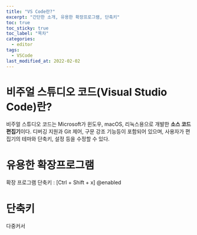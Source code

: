 ```yaml
---
title: "VS Code란?"
excerpt: "간단한 소개, 유용한 확장프로그램, 단축키"
toc: true
toc_sticky: true
toc_label: "목차"
categories:
  - editor
tags:
  - VSCode
last_modified_at: 2022-02-02
---
```


# 비주얼 스튜디오 코드(Visual Studio Code)란?
비주얼 스튜디오 코드는 Microsoft가 윈도우, macOS, 리눅스용으로 개발한 **소스 코드 편집기**이다. 디버깅 지원과 Git 제어, 구문 강조 기능등이 포함되어 있으며, 사용자가 편집기의 테마와 단축키, 설정 등을 수정할 수 있다.

# 유용한 확장프로그램 

확장 프로그램 단축키 : [Ctrl + Shift + x]
@enabled


# 단축키
다중커서 